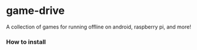 # game-drive
A collection of games for running offline on android, raspberry pi, and more!

### How to install
